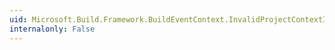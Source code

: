 ```yaml
---
uid: Microsoft.Build.Framework.BuildEventContext.InvalidProjectContextId
internalonly: False
---
```

